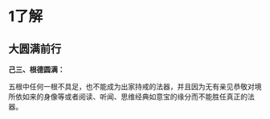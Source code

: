 # 1了解

## 大圆满前行

**己三、根德圆满：**

五根中任何一根不具足，也不能成为出家持戒的法器，并且因为无有亲见恭敬对境所依如来的身像等或者阅读、听闻、思维经典如意宝的缘分而不能胜任真正的法器。

